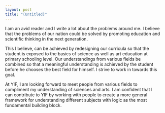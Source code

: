 ```yaml
---
layout: post
title: "(Untitled)"
---
```


I am an avid reader and I write a lot about the problems around me. I believe that the problems of our nation could be solved by promoting education and scientific thinking in the next generation.

This I believe, can be achieved by redesigning our curricula so that the student is exposed to the basics of science as well as art education at primary schooling level. Our understandings from various fields be combined so that a meaningful understanding is achieved by the student before he chooses the best field for himself. I strive to work in towards this goal.

At YIF, I am looking forward to meet people from various fields to compliment my understanding of sciences and arts. I am confident that I can contribute to YIF by working with people to create a more  general framework for understanding different subjects with logic as the most fundamental building block. 